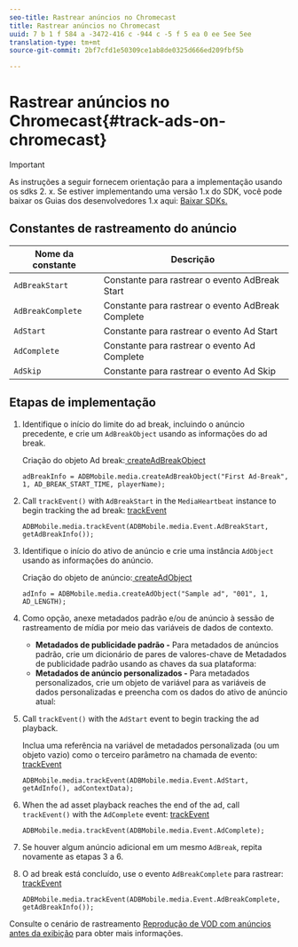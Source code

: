 ```yaml
---
seo-title: Rastrear anúncios no Chromecast
title: Rastrear anúncios no Chromecast
uuid: 7 b 1 f 584 a -3472-416 c -944 c -5 f 5 ea 0 ee 5ee 5ee
translation-type: tm+mt
source-git-commit: 2bf7cfd1e50309ce1ab8de0325d666ed209fbf5b

---
```



# Rastrear anúncios no Chromecast{#track-ads-on-chromecast}

>[!IMPORTANT]
>
>As instruções a seguir fornecem orientação para a implementação usando os sdks 2. x. Se estiver implementando uma versão 1.x do SDK, você pode baixar os Guias dos desenvolvedores 1.x aqui: [Baixar SDKs.](../../sdk-implement/download-sdks.md)

## Constantes de rastreamento do anúncio

| Nome da constante | Descrição  |
|---|---|
| `AdBreakStart` | Constante para rastrear o evento AdBreak Start |
| `AdBreakComplete` | Constante para rastrear o evento AdBreak Complete |
| `AdStart` | Constante para rastrear o evento Ad Start |
| `AdComplete` | Constante para rastrear o evento Ad Complete |
| `AdSkip` | Constante para rastrear o evento Ad Skip |

## Etapas de implementação

1. Identifique o início do limite do ad break, incluindo o anúncio precedente, e crie um `AdBreakObject` usando as informações do ad break.

   Criação do objeto Ad break:[ createAdBreakObject](https://adobe-marketing-cloud.github.io/media-sdks/reference/chromecast/ADBMobile.media.html#.createAdBreakObject)

   ```
   adBreakInfo = ADBMobile.media.createAdBreakObject("First Ad-Break", 1, AD_BREAK_START_TIME, playerName); 
   ```

1. Call `trackEvent()` with `AdBreakStart` in the `MediaHeartbeat` instance to begin tracking the ad break: [trackEvent](https://adobe-marketing-cloud.github.io/media-sdks/reference/chromecast/ADBMobile.media.html#.trackEvent)

   ```
   ADBMobile.media.trackEvent(ADBMobile.media.Event.AdBreakStart, getAdBreakInfo());
   ```

1. Identifique o início do ativo de anúncio e crie uma instância `AdObject` usando as informações do anúncio.

   Criação do objeto de anúncio:[ createAdObject](https://adobe-marketing-cloud.github.io/media-sdks/reference/chromecast/ADBMobile.media.html#.createAdObject)

   ```
   adInfo = ADBMobile.media.createAdObject("Sample ad", "001", 1, AD_LENGTH); 
   ```

1. Como opção, anexe metadados padrão e/ou de anúncio à sessão de rastreamento de mídia por meio das variáveis de dados de contexto.

   * **Metadados de publicidade padrão -** Para metadados de anúncios padrão, crie um dicionário de pares de valores-chave de Metadados de publicidade padrão usando as chaves da sua plataforma:
   * **Metadados de anúncio personalizados -** Para metadados personalizados, crie um objeto de variável para as variáveis de dados personalizadas e preencha com os dados do ativo de anúncio atual:

1. Call `trackEvent()` with the `AdStart` event to begin tracking the ad playback.

   Inclua uma referência na variável de metadados personalizada (ou um objeto vazio) como o terceiro parâmetro na chamada de evento: [trackEvent](https://adobe-marketing-cloud.github.io/media-sdks/reference/chromecast/ADBMobile.media.html#.trackEvent)

   ```
   ADBMobile.media.trackEvent(ADBMobile.media.Event.AdStart, getAdInfo(), adContextData);
   ```

1. When the ad asset playback reaches the end of the ad, call `trackEvent()` with the `AdComplete` event: [trackEvent](https://adobe-marketing-cloud.github.io/media-sdks/reference/chromecast/ADBMobile.media.html#.trackEvent)

   ```
   ADBMobile.media.trackEvent(ADBMobile.media.Event.AdComplete); 
   ```

1. Se houver algum anúncio adicional em um mesmo `AdBreak`, repita novamente as etapas 3 a 6.
1. O ad break está concluído, use o evento `AdBreakComplete` para rastrear: [trackEvent](https://adobe-marketing-cloud.github.io/media-sdks/reference/chromecast/ADBMobile.media.html#.trackEvent)

   ```
   ADBMobile.media.trackEvent(ADBMobile.media.Event.AdBreakComplete, getAdBreakInfo());
   ```

Consulte o cenário de rastreamento [Reprodução de VOD com anúncios antes da exibição](../../sdk-implement/tracking-scenarios/vod-preroll-ads.md) para obter mais informações.
